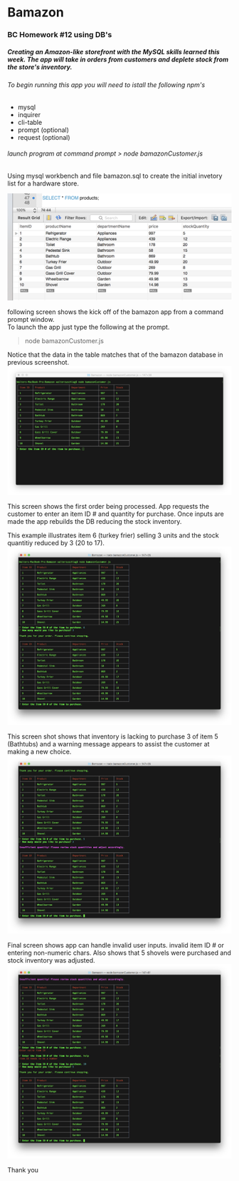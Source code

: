 # Bamazon
### BC Homework #12 using DB's 
##### Creating an Amazon-like storefront with the MySQL skills learned this week. The app will take in orders from customers and deplete stock from the store's inventory. 
###### To begin running this app you will need to istall the following npm's
* mysql
* inquirer
* cli-table
* prompt (optional)
* request (optional)

###### launch program at command prompt > node bamazonCustomer.js

Using mysql workbench and file bamazon.sql to create the initial invetory list for a hardware store. 

![initial inventory](/screenshots/initInventory.png)

following screen shows the kick off of the bamazon app from a command prompt window.  
To launch the app just type the following at the prompt.

> node bamazonCustomer.js

Notice that the data in the table matches that of the bamazon database in previous screenshot.
![opening screen](/screenshots/openingScreen.png)

This screen shows the first order being processed. 
App requests the customer to enter an item ID # and quantity for purchase.
Once inputs are made the app rebuilds the DB reducing the stock inventory.

This example illustrates item 6 (turkey frier) selling 3 units and the stock quantitiy reduced by 3 (20 to 17). 
![first order](/screenshots/firstOrder.png)

This screen shot shows that inventory is lacking to purchase 3 of item 5 (Bathtubs) and a warning message appears
to assist the customer at making a new choice.
![inventory low](/screenshots/inventoryLow.png)

Final screen shows app can handle invalid user inputs.  invalid item ID # or entering non-numeric chars.
Also shows that 5 shovels were purchased and stock inventory was adjusted. 
![invalid entry ie. wrong itemID or letters](/screenshots/invalidEntries.png)

Thank you  

